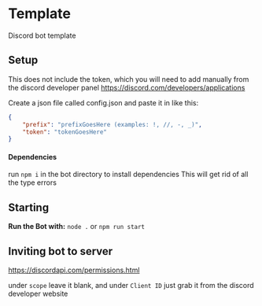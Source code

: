 # Template
 Discord bot template

## Setup

This does not include the token, which you will need to add manually from the discord developer panel
https://discord.com/developers/applications

Create a json file called config.json and paste it in like this:

```json
{
	"prefix": "prefixGoesHere (examples: !, //, -, _)",
	"token": "tokenGoesHere"
}
```

#### Dependencies

run `npm i` in the bot directory to install dependencies
This will get rid of all the type errors

## Starting

**Run the Bot with:**
`node .` or `npm run start`

## Inviting bot to server
https://discordapi.com/permissions.html

under `scope` leave it blank, and under `Client ID` just grab it from the discord developer website